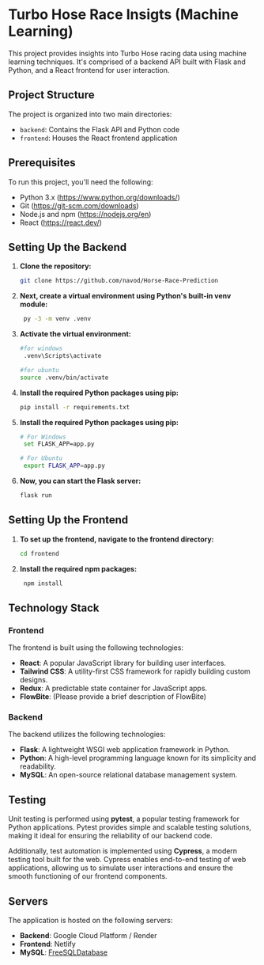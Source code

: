 # Turbo Hose Race Insigts (Machine Learning)

This project provides insights into Turbo Hose racing data using machine learning techniques. It's comprised of a backend API built with Flask and Python, and a React frontend for user interaction.

## Project Structure

The project is organized into two main directories:

- `backend`: Contains the Flask API and Python code
- `frontend`: Houses the React frontend application

## Prerequisites

To run this project, you'll need the following:

- Python 3.x (https://www.python.org/downloads/)
- Git (https://git-scm.com/downloads)
- Node.js and npm (https://nodejs.org/en)
- React (https://react.dev/)

## Setting Up the Backend

1. **Clone the repository:**

   ```bash
   git clone https://github.com/navod/Horse-Race-Prediction
   ```

2. **Next, create a virtual environment using Python's built-in venv module:**
   ```bash
    py -3 -m venv .venv
   ```
3. **Activate the virtual environment:**

   ````bash
   #for windows
    .venv\Scripts\activate
     ````

    ````bash
   #for ubuntu
    source .venv/bin/activate
   ````

4. **Install the required Python packages using pip:**

   ```bash
   pip install -r requirements.txt
   ```

5. **Install the required Python packages using pip:**

   ```bash
   # For Windows
    set FLASK_APP=app.py
    ```

   ```` bash
   # For Ubuntu
    export FLASK_APP=app.py
   ````

6. **Now, you can start the Flask server:**

   ```bash
   flask run
   ```

## Setting Up the Frontend

1. **To set up the frontend, navigate to the frontend directory:**

   ```bash
   cd frontend
   ```

2. **Install the required npm packages:**

   ```bash
    npm install
   ```

## Technology Stack

### Frontend

The frontend is built using the following technologies:

- **React**: A popular JavaScript library for building user interfaces.
- **Tailwind CSS**: A utility-first CSS framework for rapidly building custom designs.
- **Redux**: A predictable state container for JavaScript apps.
- **FlowBite**: (Please provide a brief description of FlowBite)

### Backend

The backend utilizes the following technologies:

- **Flask**: A lightweight WSGI web application framework in Python.
- **Python**: A high-level programming language known for its simplicity and readability.
- **MySQL**: An open-source relational database management system.

## Testing

Unit testing is performed using **pytest**, a popular testing framework for Python applications. Pytest provides simple and scalable testing solutions, making it ideal for ensuring the reliability of our backend code.

Additionally, test automation is implemented using **Cypress**, a modern testing tool built for the web. Cypress enables end-to-end testing of web applications, allowing us to simulate user interactions and ensure the smooth functioning of our frontend components.

## Servers

The application is hosted on the following servers:

- **Backend**: Google Cloud Platform / Render
- **Frontend**: Netlify
- **MySQL**: [FreeSQLDatabase](https://www.freesqldatabase.com)
